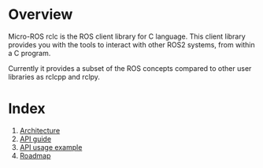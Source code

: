 # Overview

Micro-ROS rclc is the ROS client library for C language.
This client library provides you with the tools to interact with other ROS2 systems, from within a C program.

Currently it provides a subset of the ROS concepts compared to other user libraries as rclcpp and rclpy.

# Index

1. [Architecture](Architecture.md)
1. [API guide](API_guide.md)
1. [API usage example](Usage_example.md)
1. [Roadmap](Roadmap.md)
